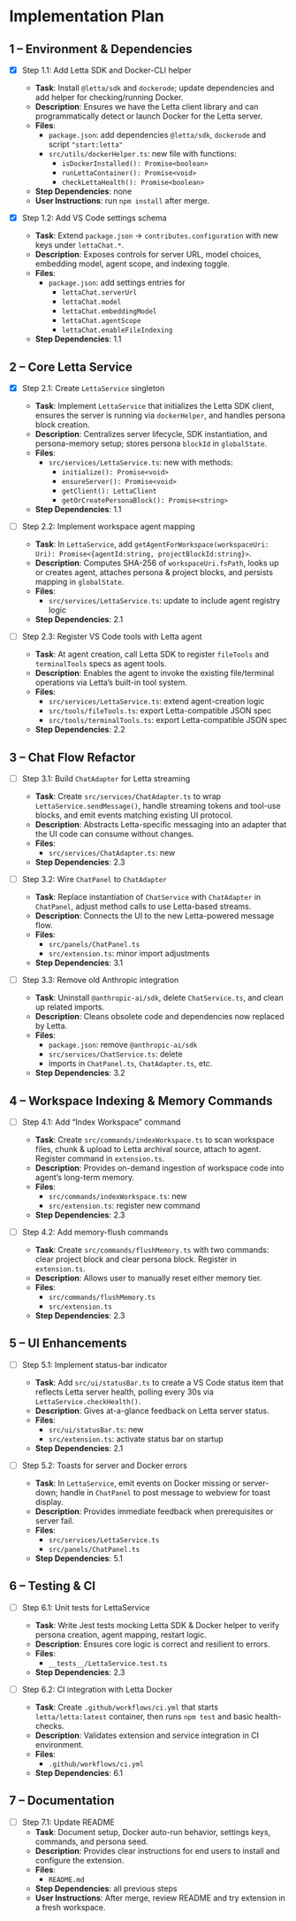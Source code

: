 # Implementation Plan

## 1 – Environment & Dependencies
- [x] Step 1.1: Add Letta SDK and Docker-CLI helper  
  - **Task**: Install `@letta/sdk` and `dockerode`; update dependencies and add helper for checking/running Docker.  
  - **Description**: Ensures we have the Letta client library and can programmatically detect or launch Docker for the Letta server.  
  - **Files**:  
    - `package.json`: add dependencies `@letta/sdk`, `dockerode` and script `"start:letta"`  
    - `src/utils/dockerHelper.ts`: new file with functions:  
      - `isDockerInstalled(): Promise<boolean>`  
      - `runLettaContainer(): Promise<void>`  
      - `checkLettaHealth(): Promise<boolean>`  
  - **Step Dependencies**: none  
  - **User Instructions**: run `npm install` after merge.

- [x] Step 1.2: Add VS Code settings schema  
  - **Task**: Extend `package.json` → `contributes.configuration` with new keys under `lettaChat.*`.  
  - **Description**: Exposes controls for server URL, model choices, embedding model, agent scope, and indexing toggle.  
  - **Files**:  
    - `package.json`: add settings entries for  
      - `lettaChat.serverUrl`  
      - `lettaChat.model`  
      - `lettaChat.embeddingModel`  
      - `lettaChat.agentScope`  
      - `lettaChat.enableFileIndexing`  
  - **Step Dependencies**: 1.1

## 2 – Core Letta Service
- [x] Step 2.1: Create `LettaService` singleton  
  - **Task**: Implement `LettaService` that initializes the Letta SDK client, ensures the server is running via `dockerHelper`, and handles persona block creation.  
  - **Description**: Centralizes server lifecycle, SDK instantiation, and persona-memory setup; stores persona `blockId` in `globalState`.  
  - **Files**:  
    - `src/services/LettaService.ts`: new with methods:  
      - `initialize(): Promise<void>`  
      - `ensureServer(): Promise<void>`  
      - `getClient(): LettaClient`  
      - `getOrCreatePersonaBlock(): Promise<string>`  
  - **Step Dependencies**: 1.1

- [ ] Step 2.2: Implement workspace agent mapping  
  - **Task**: In `LettaService`, add `getAgentForWorkspace(workspaceUri: Uri): Promise<{agentId:string, projectBlockId:string}>`.  
  - **Description**: Computes SHA-256 of `workspaceUri.fsPath`, looks up or creates agent, attaches persona & project blocks, and persists mapping in `globalState`.  
  - **Files**:  
    - `src/services/LettaService.ts`: update to include agent registry logic  
  - **Step Dependencies**: 2.1

- [ ] Step 2.3: Register VS Code tools with Letta agent  
  - **Task**: At agent creation, call Letta SDK to register `fileTools` and `terminalTools` specs as agent tools.  
  - **Description**: Enables the agent to invoke the existing file/terminal operations via Letta’s built-in tool system.  
  - **Files**:  
    - `src/services/LettaService.ts`: extend agent-creation logic  
    - `src/tools/fileTools.ts`: export Letta-compatible JSON spec  
    - `src/tools/terminalTools.ts`: export Letta-compatible JSON spec  
  - **Step Dependencies**: 2.2

## 3 – Chat Flow Refactor
- [ ] Step 3.1: Build `ChatAdapter` for Letta streaming  
  - **Task**: Create `src/services/ChatAdapter.ts` to wrap `LettaService.sendMessage()`, handle streaming tokens and tool-use blocks, and emit events matching existing UI protocol.  
  - **Description**: Abstracts Letta-specific messaging into an adapter that the UI code can consume without changes.  
  - **Files**:  
    - `src/services/ChatAdapter.ts`: new  
  - **Step Dependencies**: 2.3

- [ ] Step 3.2: Wire `ChatPanel` to `ChatAdapter`  
  - **Task**: Replace instantiation of `ChatService` with `ChatAdapter` in `ChatPanel`, adjust method calls to use Letta-based streams.  
  - **Description**: Connects the UI to the new Letta-powered message flow.  
  - **Files**:  
    - `src/panels/ChatPanel.ts`  
    - `src/extension.ts`: minor import adjustments  
  - **Step Dependencies**: 3.1

- [ ] Step 3.3: Remove old Anthropic integration  
  - **Task**: Uninstall `@anthropic-ai/sdk`, delete `ChatService.ts`, and clean up related imports.  
  - **Description**: Cleans obsolete code and dependencies now replaced by Letta.  
  - **Files**:  
    - `package.json`: remove `@anthropic-ai/sdk`  
    - `src/services/ChatService.ts`: delete  
    - imports in `ChatPanel.ts`, `ChatAdapter.ts`, etc.  
  - **Step Dependencies**: 3.2

## 4 – Workspace Indexing & Memory Commands
- [ ] Step 4.1: Add “Index Workspace” command  
  - **Task**: Create `src/commands/indexWorkspace.ts` to scan workspace files, chunk & upload to Letta archival source, attach to agent. Register command in `extension.ts`.  
  - **Description**: Provides on-demand ingestion of workspace code into agent’s long-term memory.  
  - **Files**:  
    - `src/commands/indexWorkspace.ts`: new  
    - `src/extension.ts`: register new command  
  - **Step Dependencies**: 2.3

- [ ] Step 4.2: Add memory-flush commands  
  - **Task**: Create `src/commands/flushMemory.ts` with two commands: clear project block and clear persona block. Register in `extension.ts`.  
  - **Description**: Allows user to manually reset either memory tier.  
  - **Files**:  
    - `src/commands/flushMemory.ts`  
    - `src/extension.ts`  
  - **Step Dependencies**: 2.3

## 5 – UI Enhancements
- [ ] Step 5.1: Implement status-bar indicator  
  - **Task**: Add `src/ui/statusBar.ts` to create a VS Code status item that reflects Letta server health, polling every 30s via `LettaService.checkHealth()`.  
  - **Description**: Gives at-a-glance feedback on Letta server status.  
  - **Files**:  
    - `src/ui/statusBar.ts`: new  
    - `src/extension.ts`: activate status bar on startup  
  - **Step Dependencies**: 2.1

- [ ] Step 5.2: Toasts for server and Docker errors  
  - **Task**: In `LettaService`, emit events on Docker missing or server-down; handle in `ChatPanel` to post message to webview for toast display.  
  - **Description**: Provides immediate feedback when prerequisites or server fail.  
  - **Files**:  
    - `src/services/LettaService.ts`  
    - `src/panels/ChatPanel.ts`  
  - **Step Dependencies**: 5.1

## 6 – Testing & CI
- [ ] Step 6.1: Unit tests for LettaService  
  - **Task**: Write Jest tests mocking Letta SDK & Docker helper to verify persona creation, agent mapping, restart logic.  
  - **Description**: Ensures core logic is correct and resilient to errors.  
  - **Files**:  
    - `__tests__/LettaService.test.ts`  
  - **Step Dependencies**: 2.3

- [ ] Step 6.2: CI integration with Letta Docker  
  - **Task**: Create `.github/workflows/ci.yml` that starts `letta/letta:latest` container, then runs `npm test` and basic health-checks.  
  - **Description**: Validates extension and service integration in CI environment.  
  - **Files**:  
    - `.github/workflows/ci.yml`  
  - **Step Dependencies**: 6.1

## 7 – Documentation
- [ ] Step 7.1: Update README  
  - **Task**: Document setup, Docker auto-run behavior, settings keys, commands, and persona seed.  
  - **Description**: Provides clear instructions for end users to install and configure the extension.  
  - **Files**:  
    - `README.md`  
  - **Step Dependencies**: all previous steps  
  - **User Instructions**: After merge, review README and try extension in a fresh workspace.

